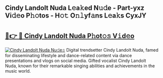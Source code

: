 ## Cindy Landolt Nuda L𝚎a𝚔ed N𝚞𝚍e - Part-yxz Vi𝚍𝚎o P𝚑𝚘tos - H𝚘𝚝 O𝚗𝚕yf𝚊ns L𝚎a𝚔s CyxJY

# <h2><a href="http://kfe1w8.oniu.top/?m=Cindy+Landolt+Nuda">🔗👉 🔴 Cindy Landolt Nuda P𝚑ot𝚘𝚜 V𝚒d𝚎o</a></h2>

[![Cindy Landolt Nuda Nu𝚍e𝚜](https://i.imgur.com/0qMVB7G.gif)](http://kfe1w8.oniu.top/?m=Cindy+Landolt+Nuda)
Digital trendsetter Cindy Landolt Nuda, famed for disseminating lifestyle and dance-related content via dance presentations and vlogs on social media. Gifted vocalist Cindy Landolt Nuda, known for their remarkable singing abilities and achievements in the music world.  
